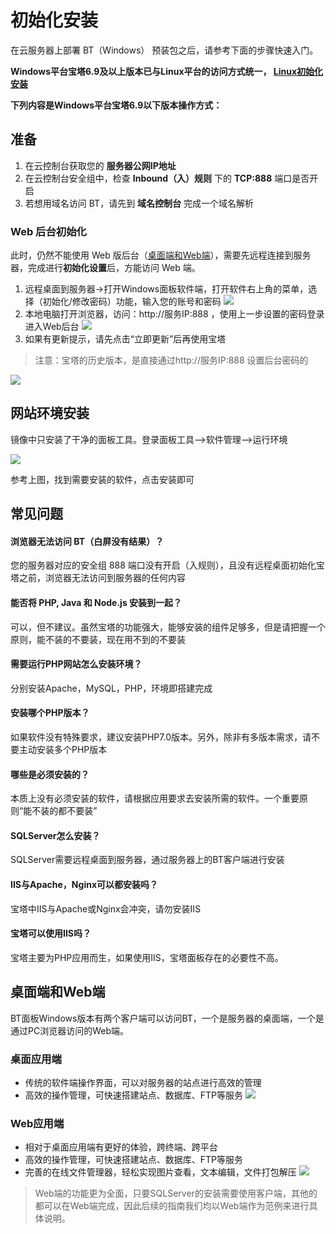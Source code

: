 # 初始化安装

在云服务器上部署 BT（Windows） 预装包之后，请参考下面的步骤快速入门。

**Windows平台宝塔6.9及以上版本已与Linux平台的访问方式统一， [Linux初始化安装](/zh/stack-installation.md#准备)**

**下列内容是Windows平台宝塔6.9以下版本操作方式：**

## 准备

1. 在云控制台获取您的 **服务器公网IP地址** 
2. 在云控制台安全组中，检查 **Inbound（入）规则** 下的 **TCP:888** 端口是否开启
3. 若想用域名访问 BT，请先到 **域名控制台** 完成一个域名解析

### Web 后台初始化

此时，仍然不能使用 Web 版后台（[桌面端和Web端](/zh/win/stack-installation.md#桌面端和web端)），需要先远程连接到服务器，完成进行**初始化设置**后，方能访问 Web 端。

1. 远程桌面到服务器->打开Windows面板软件端，打开软件右上角的菜单，选择（初始化/修改密码）功能，输入您的账号和密码
   ![](http://libs.websoft9.com/Websoft9/DocsPicture/zh/btwin/btwin-inti-websoft9.png)
2. 本地电脑打开浏览器，访问：http://服务IP:888 ，使用上一步设置的密码登录进入Web后台
   ![](http://libs.websoft9.com/Websoft9/DocsPicture/zh/btwin/bt-winbackend-websoft9.png)
3. 如果有更新提示，请先点击“立即更新”后再使用宝塔


> 注意：宝塔的历史版本，是直接通过http://服务IP:888 设置后台密码的  

  ![](http://libs.websoft9.com/Websoft9/DocsPicture/zh/btwin/bt-winstart-websoft9.png)

## 网站环境安装

镜像中只安装了干净的面板工具。登录面板工具-->软件管理-->运行环境

![](http://libs.websoft9.com/Websoft9/DocsPicture/zh/btwin/bt-win-intallhj-websoft9.png)

参考上图，找到需要安装的软件，点击安装即可

## 常见问题

#### 浏览器无法访问 BT（白屏没有结果）？

您的服务器对应的安全组 888 端口没有开启（入规则），且没有远程桌面初始化宝塔之前，浏览器无法访问到服务器的任何内容

#### 能否将 PHP, Java 和 Node.js 安装到一起？

可以，但不建议。虽然宝塔的功能强大，能够安装的组件足够多，但是请把握一个原则，能不装的不要装，现在用不到的不要装

#### 需要运行PHP网站怎么安装环境？

分别安装Apache，MySQL，PHP，环境即搭建完成

#### 安装哪个PHP版本？

如果软件没有特殊要求，建议安装PHP7.0版本。另外，除非有多版本需求，请不要主动安装多个PHP版本

#### 哪些是必须安装的？

本质上没有必须安装的软件，请根据应用要求去安装所需的软件。一个重要原则“能不装的都不要装”

#### SQLServer怎么安装？

SQLServer需要远程桌面到服务器，通过服务器上的BT客户端进行安装

#### IIS与Apache，Nginx可以都安装吗？

宝塔中IIS与Apache或Nginx会冲突，请勿安装IIS

#### 宝塔可以使用IIS吗？

宝塔主要为PHP应用而生，如果使用IIS，宝塔面板存在的必要性不高。

## 桌面端和Web端

BT面板Windows版本有两个客户端可以访问BT，一个是服务器的桌面端，一个是通过PC浏览器访问的Web端。

### 桌面应用端

*   传统的软件端操作界面，可以对服务器的站点进行高效的管理
*   高效的操作管理，可快速搭建站点、数据库、FTP等服务
    ![](https://www.bt.cn/Public/images/win_pc.png)

### Web应用端

*   相对于桌面应用端有更好的体验，跨终端、跨平台
*   高效的操作管理，可快速搭建站点、数据库、FTP等服务
*   完善的在线文件管理器，轻松实现图片查看，文本编辑，文件打包解压
    ![](https://www.bt.cn/Public/images/win_web.png)
    

> Web端的功能更为全面，只要SQLServer的安装需要使用客户端，其他的都可以在Web端完成，因此后续的指南我们均以Web端作为范例来进行具体说明。
